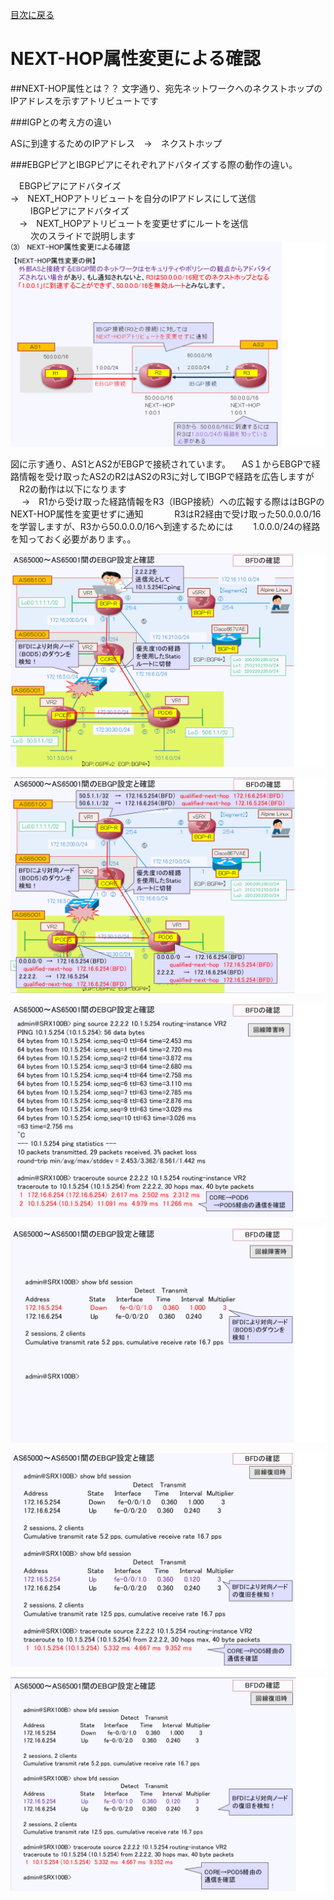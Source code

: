 [目次に戻る](./Junos-BGP-exercises.md) <br>

# NEXT-HOP属性変更による確認

##NEXT-HOP属性とは？？
文字通り、宛先ネットワークへのネクストホップのIPアドレスを示すアトリビュートです<br>

###IGPとの考え方の違い<br>

ASに到達するためのIPアドレス　→　ネクストホップ<br>


###EBGPピアとIBGPピアにそれぞれアドバタイズする際の動作の違い。

　EBGPピアにアドバタイズ<br>
  →　NEXT_HOPアトリビュートを自分のIPアドレスにして送信<br>
　
　IBGPピアにアドバタイズ<br>
　→　NEXT_HOPアトリビュートを変更せずにルートを送信<br>
　
　次のスライドで説明します
  ![Diagram](./images/NEXT-HOP-1.jpg)<br>
  
  図に示す通り、AS1とAS2がEBGPで接続されています。
  　AS１からEBGPで経路情報を受け取ったAS2のR2はAS2のR3に対してIBGPで経路を広告しますが
  　R2の動作は以下になります<br>
  　 →　R1から受け取った経路情報をR3（IBGP接続）への広報する際ははBGPのNEXT-HOP属性を変更せずに通知
  　
 　　R3はR2経由で受け取った50.0.0.0/16を学習しますが、R3から50.0.0.0/16へ到達するためには
 　　1.0.0.0/24の経路を知っておく必要があります。。
 　　
 　　 
  
  
  
  
  
  
 
![Diagram](./images/bfd-1.jpg)<br>
  
  ![Diagram](./images/bfd-2.jpg)<br>
  
  ![Diagram](./images/bfd-3.jpg)<br>
  
  ![Diagram](./images/bfd-4.jpg)<br>
  
  ![Diagram](./images/bfd-5.jpg)<br>
  
  ![Diagram](./images/bfd-6.jpg)<br>

